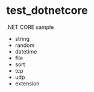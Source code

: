 # test_dotnetcore
.NET CORE sample
- string
- random
- datetime
- file
- sort
- tcp
- udp
- extension

